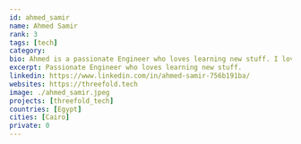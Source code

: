 ```yaml
---
id: ahmed_samir
name: Ahmed Samir
rank: 3
tags: [tech]
category:
bio: Ahmed is a passionate Engineer who loves learning new stuff. I love what Threefold is doing to give the internet back to the people, enabling those who do not have internet access by providing them with free, easily—accessible internet
excerpt: Passionate Engineer who loves learning new stuff.
linkedin: https://www.linkedin.com/in/ahmed-samir-756b191ba/
websites: https://threefold.tech
image: ./ahmed_samir.jpeg
projects: [threefold_tech]
countries: [Egypt]
cities: [Cairo]
private: 0
---
```



